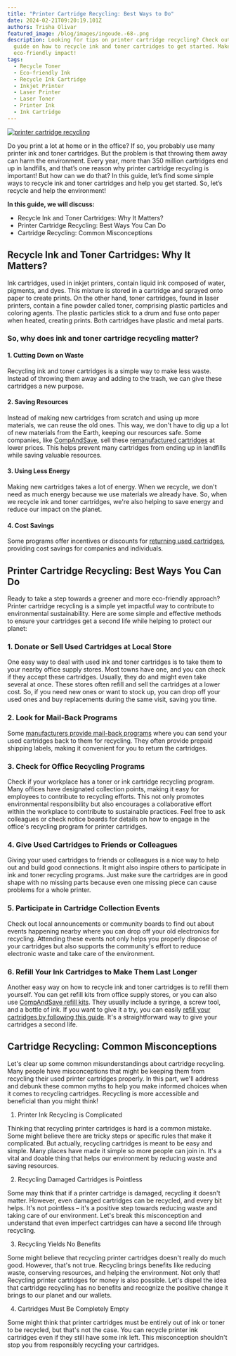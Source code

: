 ```yaml
---
title: "Printer Cartridge Recycling: Best Ways to Do"
date: 2024-02-21T09:20:19.101Z
authors: Trisha Olivar
featured_image: /blog/images/ingoude.-68-.png
description: Looking for tips on printer cartridge recycling? Check out this
  guide on how to recycle ink and toner cartridges to get started. Make an
  eco-friendly impact!
tags:
  - Recycle Toner
  - Eco-friendly Ink
  - Recycle Ink Cartridge
  - Inkjet Printer
  - Laser Printer
  - Laser Toner
  - Printer Ink
  - Ink Cartridge
---
```

[![printer cartridge recycling](/blog/images/ingoude.-68-.png "how to recycle ink and toner cartridges")](/blog/images/ingoude.-68-.png)

Do you print a lot at home or in the office? If so, you probably use many printer ink and toner cartridges. But the problem is that throwing them away can harm the environment. Every year, more than 350 million cartridges end up in landfills, and that’s one reason why printer cartridge recycling is important! But how can we do that? In this guide, let’s find some simple ways to recycle ink and toner cartridges and help you get started. So, let’s recycle and help the environment! 

**In this guide, we will discuss:**

* Recycle Ink and Toner Cartridges: Why It Matters?
* Printer Cartridge Recycling: Best Ways You Can Do
* Cartridge Recycling: Common Misconceptions

## Recycle Ink and Toner Cartridges: Why It Matters?

Ink cartridges, used in inkjet printers, contain liquid ink composed of water, pigments, and dyes. This mixture is stored in a cartridge and sprayed onto paper to create prints. On the other hand, toner cartridges, found in laser printers, contain a fine powder called toner, comprising plastic particles and coloring agents. The plastic particles stick to a drum and fuse onto paper when heated, creating prints. Both cartridges have plastic and metal parts.

### So, why does ink and toner cartridge recycling matter?

#### **1. Cutting Down on Waste**

Recycling ink and toner cartridges is a simple way to make less waste. Instead of throwing them away and adding to the trash, we can give these cartridges a new purpose. 

#### **2. Saving Resources**

Instead of making new cartridges from scratch and using up more materials, we can reuse the old ones. This way, we don't have to dig up a lot of new materials from the Earth, keeping our resources safe. Some companies, like [CompAndSave](https://www.compandsave.com/), sell these [remanufactured cartridges](https://www.compandsave.com/what-are-remanufactured-ink-cartridges-guide) at lower prices. This helps prevent many cartridges from ending up in landfills while saving valuable resources.

#### **3. Using Less Energy**

Making new cartridges takes a lot of energy. When we recycle, we don't need as much energy because we use materials we already have. So, when we recycle ink and toner cartridges, we're also helping to save energy and reduce our impact on the planet.

#### **4. Cost Savings**

Some programs offer incentives or discounts for [returning used cartridges](https://www.compandsave.com/where-to-recycle-ink-cartridges-guide), providing cost savings for companies and individuals.

## Printer Cartridge Recycling: Best Ways You Can Do

Ready to take a step towards a greener and more eco-friendly approach? Printer cartridge recycling is a simple yet impactful way to contribute to environmental sustainability. Here are some simple and effective methods to ensure your cartridges get a second life while helping to protect our planet:

### 1. Donate or Sell Used Cartridges at Local Store

One easy way to deal with used ink and toner cartridges is to take them to your nearby office supply stores. Most towns have one, and you can check if they accept these cartridges. Usually, they do and might even take several at once. These stores often refill and sell the cartridges at a lower cost. So, if you need new ones or want to stock up, you can drop off your used ones and buy replacements during the same visit, saving you time.

### 2. Look for Mail-Back Programs

Some [manufacturers provide mail-back programs](https://www.compandsave.com/where-to-recycle-ink-cartridges-guide) where you can send your used cartridges back to them for recycling. They often provide prepaid shipping labels, making it convenient for you to return the cartridges.

### 3. Check for Office Recycling Programs

Check if your workplace has a toner or ink cartridge recycling program. Many offices have designated collection points, making it easy for employees to contribute to recycling efforts. This not only promotes environmental responsibility but also encourages a collaborative effort within the workplace to contribute to sustainable practices. Feel free to ask colleagues or check notice boards for details on how to engage in the office's recycling program for printer cartridges.

### 4. Give Used Cartridges to Friends or Colleagues

Giving your used cartridges to friends or colleagues is a nice way to help out and build good connections. It might also inspire others to participate in ink and toner recycling programs. Just make sure the cartridges are in good shape with no missing parts because even one missing piece can cause problems for a whole printer.

### 5. Participate in Cartridge Collection Events

Check out local announcements or community boards to find out about events happening nearby where you can drop off your old electronics for recycling. Attending these events not only helps you properly dispose of your cartridges but also supports the community's effort to reduce electronic waste and take care of the environment. 

### 6. Refill Your Ink Cartridges to Make Them Last Longer

Another easy way on how to recycle ink and toner cartridges is to refill them yourself. You can get refill kits from office supply stores, or you can also use [CompAndSave refill kits](https://www.compandsave.com/ink-refill-bulk-ink). They usually include a syringe, a screw tool, and a bottle of ink. If you want to give it a try, you can easily [refill your cartridges by following this guide](https://www.compandsave.com/how-to-refill-ink-cartridges-guide). It's a straightforward way to give your cartridges a second life.

## Cartridge Recycling: Common Misconceptions

Let's clear up some common misunderstandings about cartridge recycling. Many people have misconceptions that might be keeping them from recycling their used printer cartridges properly. In this part, we'll address and debunk these common myths to help you make informed choices when it comes to recycling cartridges. Recycling is more accessible and beneficial than you might think!

1. Printer Ink Recycling is Complicated

Thinking that recycling printer cartridges is hard is a common mistake. Some might believe there are tricky steps or specific rules that make it complicated. But actually, recycling cartridges is meant to be easy and simple. Many places have made it simple so more people can join in. It's a vital and doable thing that helps our environment by reducing waste and saving resources.

2. Recycling Damaged Cartridges is Pointless

Some may think that if a printer cartridge is damaged, recycling it doesn't matter. However, even damaged cartridges can be recycled, and every bit helps. It's not pointless – it's a positive step towards reducing waste and taking care of our environment. Let's break this misconception and understand that even imperfect cartridges can have a second life through recycling.

3. Recycling Yields No Benefits

Some might believe that recycling printer cartridges doesn't really do much good. However, that's not true. Recycling brings benefits like reducing waste, conserving resources, and helping the environment. Not only that! Recycling printer cartridges for money is also possible. Let's dispel the idea that cartridge recycling has no benefits and recognize the positive change it brings to our planet and our wallets.

4. Cartridges Must Be Completely Empty

Some might think that printer cartridges must be entirely out of ink or toner to be recycled, but that's not the case. You can recycle printer ink cartridges even if they still have some ink left. This misconception shouldn't stop you from responsibly recycling your cartridges.
